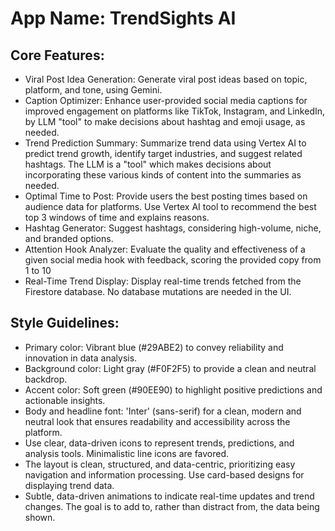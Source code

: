 # **App Name**: TrendSights AI

## Core Features:

- Viral Post Idea Generation: Generate viral post ideas based on topic, platform, and tone, using Gemini.
- Caption Optimizer: Enhance user-provided social media captions for improved engagement on platforms like TikTok, Instagram, and LinkedIn, by LLM "tool" to make decisions about hashtag and emoji usage, as needed.
- Trend Prediction Summary: Summarize trend data using Vertex AI to predict trend growth, identify target industries, and suggest related hashtags. The LLM is a "tool" which makes decisions about incorporating these various kinds of content into the summaries as needed.
- Optimal Time to Post: Provide users the best posting times based on audience data for platforms. Use Vertex AI tool to recommend the best top 3 windows of time and explains reasons.
- Hashtag Generator: Suggest hashtags, considering high-volume, niche, and branded options.
- Attention Hook Analyzer: Evaluate the quality and effectiveness of a given social media hook with feedback, scoring the provided copy from 1 to 10
- Real-Time Trend Display: Display real-time trends fetched from the Firestore database. No database mutations are needed in the UI.

## Style Guidelines:

- Primary color: Vibrant blue (#29ABE2) to convey reliability and innovation in data analysis.
- Background color: Light gray (#F0F2F5) to provide a clean and neutral backdrop.
- Accent color: Soft green (#90EE90) to highlight positive predictions and actionable insights.
- Body and headline font: 'Inter' (sans-serif) for a clean, modern and neutral look that ensures readability and accessibility across the platform.
- Use clear, data-driven icons to represent trends, predictions, and analysis tools. Minimalistic line icons are favored.
- The layout is clean, structured, and data-centric, prioritizing easy navigation and information processing. Use card-based designs for displaying trend data.
- Subtle, data-driven animations to indicate real-time updates and trend changes. The goal is to add to, rather than distract from, the data being shown.